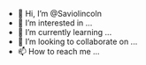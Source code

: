 - 👋 Hi, I’m @Saviolincoln
- 👀 I’m interested in ...
- 🌱 I’m currently learning ...
- 💞️ I’m looking to collaborate on ...
- 📫 How to reach me ...

<!---
Saviolincoln/Saviolincoln is a ✨ special ✨ repository because its `README.md` (this file) appears on your GitHub profile.
You can click the Preview link to take a look at your changes.
--->
